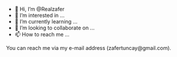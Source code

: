 - 👋 Hi, I’m @Realzafer
- 👀 I’m interested in ...
- 🌱 I’m currently learning ...
- 💞️ I’m looking to collaborate on ...
- 📫 How to reach me ...

<!---You can reach me via my e-mail address (zafertuncay@gmail.com).
Realzafer/Realzafer is a ✨ special ✨ repository because its `README.md` (this file) appears on your GitHub profile.
You can click the Preview link to take a look at your changes.
--->You can reach me via my e-mail address (zafertuncay@gmail.com).
